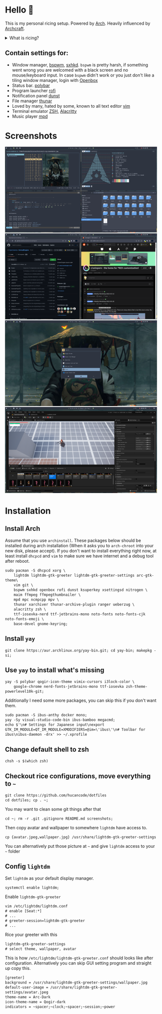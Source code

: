 # Hello 👋
This is my personal ricing setup. Powered by [Arch](https://archlinux.org/). Heavily influenced by [Archcraft](https://archcraft.io/).
<details>
  <summary> What is ricing? </summary>
   
    The term ‘rice’ is used to describe a person’s unix desktop where ‘ricing’ is when someone is custom their desktop such as the icons, panels, or system interface. When it comes to ricing a tiling window manager though, the ricing of a user’s system becomes much more involved. Basic things such as the panel bar and application launcher must be configured by the user.
    The reddit community /r/unixporn is a great place to stay up to date on what people are using for their setups.
    // by [thatnixguy](https://thatnixguy.github.io/)
</details>

## Contain settings for:
- Window manager, [bspwm](https://wiki.archlinux.org/title/bspwm), [sxhkd](https://wiki.archlinux.org/title/sxhkd). `bspwm` is pretty harsh, if something went wrong you are welcomed with a black screen and no mouse/keyboard input. In case `bspwm` didn't work or you just don't like a tiling window manager, login with [Openbox](https://wiki.archlinux.org/title/openbox)
- Status bar. [polybar](https://wiki.archlinux.org/title/polybar)
- Program launcher [rofi](https://wiki.archlinux.org/title/rofi)
- Notification panel [dunst](https://wiki.archlinux.org/title/dunst)
- File manager [thunar](https://wiki.archlinux.org/title/thunar)
- Loved by many, hated by some, known to all text editor [vim](https://wiki.archlinux.org/title/vim)
- Terminal emulator [ZSH](https://wiki.archlinux.org/title/zsh), [Alacritty](https://wiki.archlinux.org/title/alacritty)
- Music player [mpd](https://www.musicpd.org/)
# Screenshots
![](screenshots/1.png)
![](screenshots/2.png)
![](screenshots/3.png)
![](screenshots/4.png)
# Installation
## Install Arch
Assume that you use `archinstall`.
These packages below should be installed during arch installation (When it asks you to `arch-chroot` into your new disk, please accept). If you don't want to install everything right now, at least install `dhcpcd` and `vim` to make sure we have internet and a debug tool after reboot.
```
sudo pacman -S dhcpcd xorg \
    lightdm lightdm-gtk-greeter lightdm-gtk-greeter-settings arc-gtk-theme\
    vim git \
    bspwm sxhkd openbox rofi dunst ksuperkey xsettingsd nitrogen \ 
    maim ffmpeg ffmpegthumbnailer \
    mpd mpc ncmpcpp mpv \
    thunar xarchiver thunar-archive-plugin ranger ueberzug \
    alacritty zsh \
    ttf-iosevka-nerd ttf-jetbrains-mono noto-fonts noto-fonts-cjk noto-fonts-emoji \
    base-devel gnome-keyring;
```
## Install `yay`
```
git clone https://aur.archlinux.org/yay-bin.git; cd yay-bin; makepkg -si;
```
## Use `yay` to install what's missing
```
yay -S polybar qogir-icon-theme vimix-cursors i3lock-color \
    google-chrome nerd-fonts-jetbrains-mono ttf-iosevka zsh-theme-powerlevel10k-git;
```
Additionally I need some more packages, you can skip this if you don't want them.
```
sudo pacman -S ibus-anthy docker mono;
yay -Sy visual-studio-code-bin ibus-bamboo megacmd;
echo $'\n# Settings for Japanese input\nexport GTK_IM_MODULE=QT_IM_MODULE=XMODIFIERS=@im=\'ibus\'\n# Toolbar for ibus\nibus-daemon -drx' >> ~/.xprofile
```
## Change default shell to zsh
```
chsh -s $(which zsh)
```
## Checkout rice configurations, move everything to `~`
```
git clone https://github.com/hucancode/dotfiles
cd dotfiles; cp . ~;
```
You may want to clean some git things after that
```
cd ~; rm -r .git .gitignore README.md screenshots;
```
Then copy avatar and wallpaper to somewhere `lightdm` have access to.
```
cp {avatar.jpeg,wallpaper.jpg} /usr/share/lightdm-gtk-greeter-settings
```
You can alternatively put those picture at `~` and give `lightdm` access to your `~` folder
## Config `lightdm`
Set `lightdm` as your default display manager.
```
systemctl enable lightdm;
```
Enable `lightdm-gtk-greeter`
```
vim /etc/lightdm/lightdm.conf
# enable [Seat:*]
# ...
# greeter-session=lightdm-gtk-greeter
# ...
```
Rice your greeter with this
```
lightdm-gtk-greeter-settings
# select theme, wallpaper, avatar
```
This is how `/etc/lightdm/lightdm-gtk-greeter.conf` should looks like after configuration. Alternatively you can skip GUI setting program and straight up copy this.
```
[greeter]
background = /usr/share/lightdm-gtk-greeter-settings/wallpaper.jpg
default-user-image = /usr/share/lightdm-gtk-greeter-settings/avatar.jpeg
theme-name = Arc-Dark
icon-theme-name = Qogir-dark
indicators = ~spacer;~clock;~spacer;~session;~power
```
